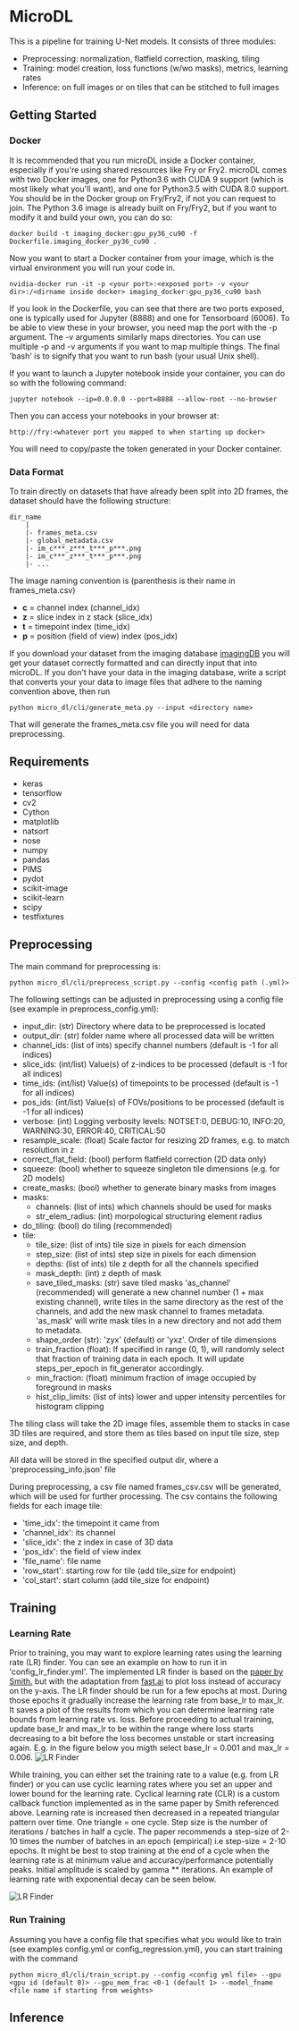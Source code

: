 # MicroDL

This is a pipeline for training U-Net models. It consists of three modules:

* Preprocessing: normalization, flatfield correction, masking, tiling
* Training: model creation, loss functions (w/wo masks), metrics, learning rates
* Inference: on full images or on tiles that can be stitched to full images

## Getting Started

### Docker

It is recommended that you run microDL inside a Docker container, especially if you're using shared resources like Fry
or Fry2. microDL comes with two Docker images, one for Python3.6 with CUDA 9 support (which is most likely what
you'll want), and one for Python3.5 with CUDA 8.0 support. You should be in the Docker group on Fry/Fry2, if not you
can request to join. The Python 3.6 image is already built on Fry/Fry2, but if you want to modify it and build your own,
you can do so:
```
docker build -t imaging_docker:gpu_py36_cu90 -f Dockerfile.imaging_docker_py36_cu90 .
```
Now you want to start a Docker container from your image, which is the virtual environment you will run your code in.
```buildoutcfg
nvidia-docker run -it -p <your port>:<exposed port> -v <your dir>:/<dirname inside docker> imaging_docker:gpu_py36_cu90 bash
```
If you look in the Dockerfile, you can see that there are two ports exposed, one is typically used for Jupyter (8888)
and one for Tensorboard (6006). To be able to view these in your browser, you need map the port with the -p argument.
The -v arguments similarly maps directories. You can use multiple -p and -v arguments if you want to map multiple things.
The final 'bash' is to signify that you want to run bash (your usual Unix shell). 

If you want to launch a Jupyter notebook inside your container, you can do so with the following command:
```buildoutcfg
jupyter notebook --ip=0.0.0.0 --port=8888 --allow-root --no-browser
```
Then you can access your notebooks in your browser at:
```buildoutcfg
http://fry:<whatever port you mapped to when starting up docker>
```
You will need to copy/paste the token generated in your Docker container.

### Data Format

To train directly on datasets that have already been split into 2D frames, the dataset
should have the following structure:

```buildoutcfg
dir_name
    |
    |- frames_meta.csv
    |- global_metadata.csv
    |- im_c***_z***_t***_p***.png
    |- im_c***_z***_t***_p***.png
    |- ...
```
The image naming convention is (parenthesis is their name in frames_meta.csv)
* **c** = channel index     (channel_idx)
* **z** = slice index in z stack (slice_idx)
* **t** = timepoint index   (time_idx)
* **p** = position (field of view) index (pos_idx)

If you download your dataset from the imaging database [imagingDB](https://github.com/czbiohub/imagingDB)
you will get your dataset correctly formatted and can directly input that into microDL.
If you don't have your data in the imaging database, write a script that converts your 
your data to image files that adhere to the naming convention above, then run 

```buildoutcfg
python micro_dl/cli/generate_meta.py --input <directory name>
```
That will generate the frames_meta.csv file you will need for data preprocessing.


## Requirements

* keras
* tensorflow
* cv2
* Cython
* matplotlib
* natsort
* nose
* numpy
* pandas
* PIMS
* pydot
* scikit-image
* scikit-learn
* scipy
* testfixtures


## Preprocessing

The main command for preprocessing is:
```buildoutcfg
python micro_dl/cli/preprocess_script.py --config <config path (.yml)>
```
The following settings can be adjusted in preprocessing using a config file (see example in preprocess_config.yml):
* input_dir: (str) Directory where data to be preprocessed is located
* output_dir: (str) folder name where all processed data will be written
* channel_ids: (list of ints) specify channel numbers (default is -1 for all indices)
* slice_ids: (int/list) Value(s) of z-indices to be processed (default is -1 for all indices)
* time_ids: (int/list) Value(s) of timepoints to be processed (default is -1 for all indices)
* pos_ids: (int/list) Value(s) of FOVs/positions to be processed (default is -1 for all indices)
* verbose: (int) Logging verbosity levels: NOTSET:0, DEBUG:10, INFO:20, WARNING:30, ERROR:40, CRITICAL:50
* resample_scale: (float) Scale factor for resizing 2D frames, e.g. to match resolution in z
* correct_flat_field: (bool) perform flatfield correction (2D data only)
* squeeze: (bool) whether to squeeze singleton tile dimensions (e.g. for 2D models)
* create_masks: (bool) whether to generate binary masks from images
* masks:
    * channels: (list of ints) which channels should be used for masks
    * str_elem_radius: (int) morpological structuring element radius
* do_tiling: (bool) do tiling (recommended)
* tile:
    * tile_size: (list of ints) tile size in pixels for each dimension
    * step_size: (list of ints) step size in pixels for each dimension
    * depths: (list of ints) tile z depth for all the channels specified
    * mask_depth: (int) z depth of mask
    * save_tiled_masks: (str) save tiled masks 'as_channel' (recommended) will generate a new
    channel number (1 + max existing channel), write tiles in the same directory as the rest of the
    channels, and add the new mask channel to frames metadata. 'as_mask' will write mask tiles in a new directory
    and not add them to metadata.
    * shape_order (str): 'zyx' (default) or 'yxz'. Order of tile dimensions
    * train_fraction (float): If specified in range (0, 1), will randomly select that fraction
    of training data in each epoch. It will update steps_per_epoch in fit_generator accordingly.
    * min_fraction: (float) minimum fraction of image occupied by foreground in masks
    * hist_clip_limits: (list of ints) lower and upper intensity percentiles for histogram clipping

The tiling class will take the 2D image files, assemble them to stacks in case 3D tiles are required,
and store them as tiles based on input tile size, step size, and depth.

All data will be stored in the specified output dir, where a 'preprocessing_info.json' file

During preprocessing, a csv file named frames_csv.csv will be generated, which
will be used for further processing. The csv contains the following fields for each image tile:

* 'time_idx': the timepoint it came from
* 'channel_idx': its channel
* 'slice_idx': the z index in case of 3D data
* 'pos_idx': the field of view index
* 'file_name': file name
* 'row_start': starting row for tile (add tile_size for endpoint)
* 'col_start': start column (add tile_size for endpoint)

## Training

### Learning Rate
Prior to training, you may want to explore learning rates using the learning rate (LR) finder.
You can see an example on how to run it in 'config_lr_finder.yml'.
The implemented LR finder is based on the [paper by Smith.](https://arxiv.org/abs/1506.01186)
but with the adaptation from [fast.ai](http://www.fast.ai/) to plot loss instead of accuracy
on the y-axis.
The LR finder should be run for a few epochs at most. During those epochs it gradually increase
the learning rate from base_lr to max_lr.
It saves a plot of the results from which you can determine learning
rate bounds from learning rate vs. loss.
Before proceeding to actual training, update base_lr and max_lr to be within the range where
loss starts decreasing to a bit before the loss becomes unstable or start increasing again.
E.g. in the figure below you migth select base_lr = 0.001 and max_lr = 0.006.
![LR Finder](lr_finder_result.png?raw=true "Title")

While training, you can either set the training rate to a value (e.g. from LR finder)
or you can use cyclic learning rates where you set an upper and lower bound for the learning rate.
Cyclical learning rate (CLR) is a custom callback function implemented as in the same paper by Smith
referenced above.
Learning rate is increased then decreased in a repeated triangular
pattern over time. One triangle = one cycle.
Step size is the number of iterations / batches in half a cycle.
The paper recommends a step-size of 2-10 times the number of batches in
an epoch (empirical) i.e step-size = 2-10 epochs.
It might be best to stop training at the end of a cycle when the learning rate is
at minimum value and accuracy/performance potentially peaks.
Initial amplitude is scaled by gamma ** iterations. An example of learning rate with
exponential decay can be seen below.

![LR Finder](CLR.png?raw=true "Title")

### Run Training

Assuming you have a config file that specifies what you would like to train
(see examples config.yml or config_regression.yml), you can start training with the command
```buildoutcfg
python micro_dl/cli/train_script.py --config <config yml file> --gpu <gpu id (default 0)> --gpu_mem_frac <0-1 (default 1> --model_fname <file name if starting from weights>
```

    

## Inference
